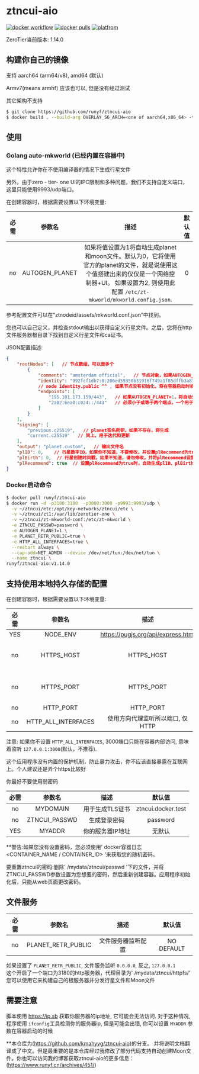 # ztncui-aio

[![docker workflow](https://github.com/fredliang44/derper-docker/actions/workflows/docker-image.yml/badge.svg)](https://hub.docker.com/r/runyf/ztncui-aio)
[![docker pulls](https://img.shields.io/docker/pulls/runyf/derper.svg?color=brightgreen)](https://hub.docker.com/r/runyf/ztncui-aio)
[![platfrom](https://img.shields.io/badge/platform-amd64%20%7C%20arm64-brightgreen)](https://hub.docker.com/r/runyf/ztncui-aio/tags)


ZeroTier当前版本: 1.14.0


## 构建你自己的镜像

支持 aarch64 (arm64/v8), amd64 (默认)

Armv7(means armhf) 应该也可以, 但是没有经过测试

其它架构不支持

```bash
$ git clone https://github.com/runyf/ztncui-aio
$ docker build . --build-arg OVERLAY_S6_ARCH=<one of aarch64,x86_64> -t ghcr.io/kmahyyg/ztncui-aio:latest
```


## 使用

### Golang auto-mkworld (已经内置在容器中)

这个特性允许你在不使用编译器的情况下生成行星文件   

另外，由于zero - tier- one UI的IPC限制和多种问题，我们不支持自定义端口，这里只能使用9993/udp端口。   

在创建容器时，根据需要设置以下环境变量:

| 必需 | 参数名| 描述 | 默认值 |
|:--------:|:--------:|:--------:|:--------:|
| no | AUTOGEN_PLANET | 如果将值设置为1将自动生成planet和moon文件。默认为0，它将使用官方的planet的文件，就是说使用这个值搭建出来的仅仅是一个网络控制器+UI。 如果设置为2, 则使用此配置 `/etc/zt-mkworld/mkworld.config.json`.  | 0 |

参考配置文件可以在“ztnodeid/assets/mkworld.conf.json”中找到。

您也可以自己定义，并检查stdout输出以获得自定义行星文件。之后，您将在http文件服务器根目录下找到自定义行星文件和ca证书。

JSON配置描述:

```json
{
    "rootNodes": [   // 节点数组，可以是多个
        {
            "comments": "amsterdam official",   // 节点对象，如果AUTOGEN_PLANET=1，将自动生成
            "identity": "992fcf1db7:0:206ed59350b31916f749a1f85dffb3a8787dcbf83b8c6e9448d4e3ea0e3369301be716c3609344a9d1533850fb4460c50af43322bcfc8e13d3301a1f1003ceb6",  
            // node identity.public ^^ , 如果节点没有初始化，将在容器启动时初始化
            "endpoints": [
                "195.181.173.159/443",   // 如果AUTOGEN_PLANET=1，将自动生成格式为ip/port的值
                "2a02:6ea0:c024::/443"   // 必须小于或等于两个端点，一个用于IPv4，一个用于IPv6。如果有多个IP，请设置多个不同身份的节点。
            ]
        }
    ],
    "signing": [
        "previous.c25519",   // planet签名密钥，如果不存在，将生成
        "current.c25519"   // 同上，用于迭代和更新
    ],
    "output": "planet.custom",   // 输出文件名
    "plID": 0,    // 行星数字ID，如果你不知道，不要修改，并设置plRecommend为true
    "plBirth": 0,  // 行星创建时间戳，如果不知道，请勿修改，并将plRecommend设置为true
    "plRecommend": true  // 设置plRecommend为true时，自动生成plID、plBirth的值。要了解更多细节，请阅读zerotier-one官方repo中的mkworld源代码
}
```

### Docker启动命令

```bash
$ docker pull runyf/ztncui-aio
$ docker run -d -p3180:3180  -p3000:3000 -p9993:9993/udp \
  -v ~/ztncui/etc:/opt/key-networks/ztncui/etc \
  -v ~/ztncui/zt1:/var/lib/zerotier-one \
  -v ~/ztncui/zt-mkworld-conf:/etc/zt-mkworld \
  -e ZTNCUI_PASSWD=password \
  -e AUTOGEN_PLANET=1 \
  -e PLANET_RETR_PUBLIC=true \
  -e HTTP_ALL_INTERFACES=true \
  --restart always \
  --cap-add=NET_ADMIN --device /dev/net/tun:/dev/net/tun \
  --name ztncui \
runyf/ztncui-aio:v1.14.0
```
## 支持使用本地持久存储的配置

在创建容器时，根据需要设置以下环境变量:

| 必需 | 参数名 | 描述 | 默认值 |
|:--------:|:--------:|:--------:|:--------:|
| YES | NODE_ENV | https://pugjs.org/api/express.html | production |
| no | HTTPS_HOST | HTTPS_HOST | NO DEFAULT, MEANS DISABLED |
| no | HTTPS_PORT | HTTPS_PORT | NO DEFAULT, MEANS DISABLED |
| no | HTTP_PORT | HTTP_PORT | 3000 |
| no | HTTP_ALL_INTERFACES | 使用方向代理监听所以端口, 仅HTTP | NO DEFAULT |

注意: 如果你不设置 `HTTP_ALL_INTERFACES`, 3000端口只能在容器内部访问, 意味着监听 `127.0.0.1:3000`(默认，不推荐).

这个应用程序没有内置的保护机制，防止暴力攻击，你不应该直接暴露在互联网上。个人建议还是弄个https比较好

你最好不要使用弱密码

| 必需 | 参数名 | 描述 | 默认值 |
|:--------:|:--------:|:--------:|:--------:|
| no | MYDOMAIN | 用于生成TLS证书  | ztncui.docker.test |
| no | ZTNCUI_PASSWD | 生成登录密码 | password |
| YES | MYADDR | 你的服务器IP地址 | 无默认 |


**警告:如果您没有设置密码，您必须使用' docker容器日志<CONTAINER_NAME / CONTAINER_ID> '来获取您的随机密码。

要重置ztncui的密码:删除' /mydata/ztncui/passwd '下的文件，并将ZTNCUI_PASSWD参数设置为您想要的密码，然后重新创建容器。应用程序初始化后，只能从web页面更改密码。

## 文件服务

| 必需 | 参数名 | 描述 | 默认值 |
|:--------:|:--------:|:--------:|:--------:|
| no | PLANET_RETR_PUBLIC | 文件服务器监听配置 | NO DEFAULT |

如果设置了 `PLANET_RETR_PUBLIC`, 文件服务监听 `0.0.0.0`, 反之, `127.0.0.1`    
这个开启了一个端口为3180的http服务器，代理目录为' /mydata/ztncui/httpfs/'   
您可以使用它来构建自己的根服务器并分发行星文件和Moon文件

## 需要注意

脚本使用 https://ip.sb 获取你服务器的ip地址, 它可能会无法访问. 对于这种情况, 程序使用 `ifconfig`工具检测你的服务器ip, 但是可能会出错, 你可以设置 `MYADDR` 参数在容器启动的时候

**本仓库为(https://github.com/kmahyyg/ztncui-aio)的分支。
并将说明文档翻译成了中文。但是最重要的是本仓库经过我修改了部分代码支持自动创建Moon文件。你也可以访问我的博客获取ztncui-aio的更多信息： (https://www.runyf.cn/archives/451/)

